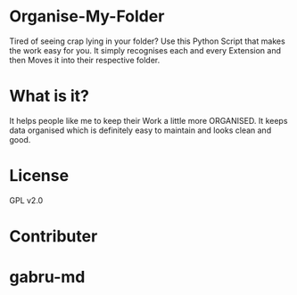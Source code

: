 # Organise-My-Folder
Tired of seeing crap lying in your folder?
Use this Python Script that makes the work easy for you.
It simply recognises each and every Extension and then Moves it into their respective folder.

# What is it?
It helps people like me to keep their Work a little more ORGANISED.
It keeps data organised which is definitely easy to maintain and looks clean and good.


# License
GPL v2.0

# Contributer
# gabru-md 
